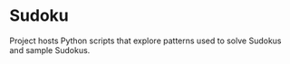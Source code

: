 # Sudoku

Project hosts Python scripts that explore patterns used to solve Sudokus and sample Sudokus.
